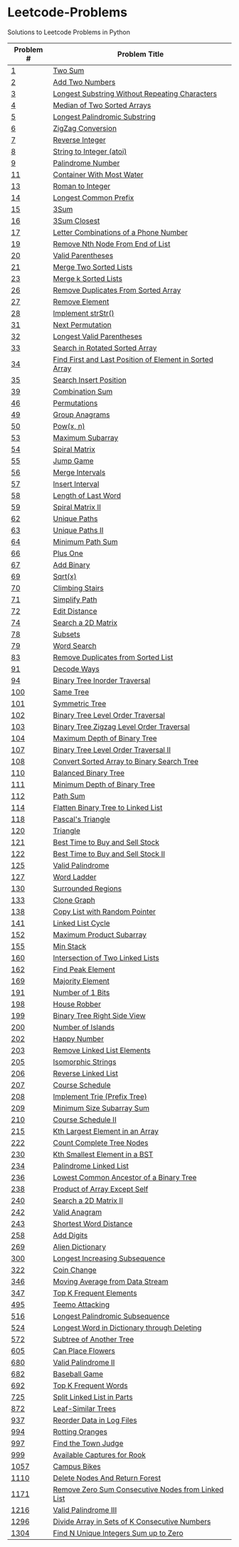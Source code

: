 # Leetcode-Problems
Solutions to Leetcode Problems in Python

| Problem #  | Problem Title |
| ------------- | ------------- |
| [1](https://leetcode.com/problems/two-sum/)  | [Two Sum](./problems/1.py)  |
| [2](https://leetcode.com/problems/add-two-numbers/)  | [Add Two Numbers](./problems/2.py)  |
| [3](https://leetcode.com/problems/longest-substring-without-repeating-characters/)  | [Longest Substring Without Repeating Characters](./problems/3.py)  |
| [4](https://leetcode.com/problems/median-of-two-sorted-arrays/)  | [Median of Two Sorted Arrays](./problems/4.py)  |
| [5](https://leetcode.com/problems/longest-palindromic-substring/)  | [Longest Palindromic Substring](./problems/5.py)  |
| [6](https://leetcode.com/problems/zigzag-conversion/)  | [ZigZag Conversion](./problems/6.py)  |
| [7](https://leetcode.com/problems/reverse-integer/)  | [Reverse Integer](./problems/7.py)  |
| [8](https://leetcode.com/problems/string-to-integer-atoi/)  | [String to Integer (atoi)](./problems/8.py)  |
| [9](https://leetcode.com/problems/palindrome-number/)  | [Palindrome Number](./problems/9.py)  |
| [11](https://leetcode.com/problems/container-with-most-water/)  | [Container With Most Water](./problems/11.py)  |
| [13](https://leetcode.com/problems/roman-to-integer/)  | [Roman to Integer](./problems/13.py)  |
| [14](https://leetcode.com/problems/longest-common-prefix/)  | [Longest Common Prefix](./problems/14.py)  |
| [15](https://leetcode.com/problems/3sum/)  | [3Sum](./problems/15.py)  |
| [16](https://leetcode.com/problems/3sum-closest/)  | [3Sum Closest](./problems/16.py)  |
| [17](https://leetcode.com/problems/letter-combinations-of-a-phone-number/)  | [Letter Combinations of a Phone Number](./problems/17.py)  |
| [19](https://leetcode.com/problems/remove-nth-node-from-end-of-list/)  | [Remove Nth Node From End of List](./problems/19.py)  |
| [20](https://leetcode.com/problems/valid-parentheses/)  | [Valid Parentheses](./problems/20.py)  |
| [21](https://leetcode.com/problems/merge-two-sorted-lists/)  | [Merge Two Sorted Lists](./problems/21.py)  |
| [23](https://leetcode.com/problems/merge-k-sorted-lists/)  | [Merge k Sorted Lists](./problems/23.py)  |
| [26](https://leetcode.com/problems/remove-duplicates-from-sorted-array/)  | [Remove Duplicates From Sorted Array](./problems/26.py)  |
| [27](https://leetcode.com/problems/remove-element/)  | [Remove Element](./problems/27.py)  |
| [28](https://leetcode.com/problems/implement-strstr/)  | [Implement strStr()](./problems/28.py)  |
| [31](https://leetcode.com/problems/next-permutation/)  | [Next Permutation](./problems/31.py)  |
| [32](https://leetcode.com/problems/longest-valid-parentheses/)  | [Longest Valid Parentheses](./problems/32.py)  |
| [33](https://leetcode.com/problems/search-in-rotated-sorted-array/)  | [Search in Rotated Sorted Array](./problems/33.py)  |
| [34](https://leetcode.com/problems/find-first-and-last-position-of-element-in-sorted-array/)  | [Find First and Last Position of Element in Sorted Array](./problems/34.py)  |
| [35](https://leetcode.com/problems/search-insert-position/)  | [Search Insert Position](./problems/35.py)  |
| [39](https://leetcode.com/problems/combination-sum/)  | [Combination Sum](./problems/39.py)  |
| [46](https://leetcode.com/problems/permutations/)  | [Permutations](./problems/46.py)  |
| [49](https://leetcode.com/problems/group-anagrams/)  | [Group Anagrams](./problems/49.py)  |
| [50](https://leetcode.com/problems/powx-n/)  | [Pow(x, n)](./problems/50.py)  |
| [53](https://leetcode.com/problems/maximum-subarray/)  | [Maximum Subarray](./problems/53.py)  |
| [54](https://leetcode.com/problems/spiral-matrix/)  | [Spiral Matrix](./problems/54.py)  |
| [55](https://leetcode.com/problems/jump-game/)  | [Jump Game](./problems/55.py)  |
| [56](https://leetcode.com/problems/merge-intervals/)  | [Merge Intervals](./problems/56.py)  |
| [57](https://leetcode.com/problems/insert-interval/)  | [Insert Interval](./problems/57.py)  |
| [58](https://leetcode.com/problems/length-of-last-word/)  | [Length of Last Word](./problems/58.py)  |
| [59](https://leetcode.com/problems/spiral-matrix-ii/)  | [Spiral Matrix II](./problems/59.py)  |
| [62](https://leetcode.com/problems/unique-paths/)  | [Unique Paths](./problems/62.py)  |
| [63](https://leetcode.com/problems/unique-paths-ii/)  | [Unique Paths II](./problems/63.py)  |
| [64](https://leetcode.com/problems/minimum-path-sum/)  | [Minimum Path Sum](./problems/64.py)  |
| [66](https://leetcode.com/problems/plus-one/)  | [Plus One](./problems/66.py)  |
| [67](https://leetcode.com/problems/add-binary/)  | [Add Binary](./problems/67.py)  |
| [69](https://leetcode.com/problems/sqrtx/)  | [Sqrt(x)](./problems/69.py)  |
| [70](https://leetcode.com/problems/climbing-stairs/)  | [Climbing Stairs](./problems/70.py)  |
| [71](https://leetcode.com/problems/simplify-path/)  | [Simplify Path](./problems/71.py)  |
| [72](https://leetcode.com/problems/edit-distance/)  | [Edit Distance](./problems/72.py)  |
| [74](https://leetcode.com/problems/search-a-2d-matrix/)  | [Search a 2D Matrix](./problems/74.py)  |
| [78](https://leetcode.com/problems/subsets/)  | [Subsets](./problems/78.py)  |
| [79](https://leetcode.com/problems/word-search/)  | [Word Search](./problems/79.py)  |
| [83](https://leetcode.com/problems/remove-duplicates-from-sorted-list/)  | [Remove Duplicates from Sorted List](./problems/83.py)  |
| [91](https://leetcode.com/problems/decode-ways/)  | [Decode Ways](./problems/91.py)  |
| [94](https://leetcode.com/problems/binary-tree-inorder-traversal/)  | [Binary Tree Inorder Traversal](./problems/94.py)  |
| [100](https://leetcode.com/problems/same-tree/)  | [Same Tree](./problems/100.py)  |
| [101](https://leetcode.com/problems/symmetric-tree/)  | [Symmetric Tree](./problems/101.py)  |
| [102](https://leetcode.com/problems/binary-tree-level-order-traversal/)  | [Binary Tree Level Order Traversal](./problems/102.py)  |
| [103](https://leetcode.com/problems/binary-tree-zigzag-level-order-traversal/)  | [Binary Tree Zigzag Level Order Traversal](./problems/103.py)  |
| [104](https://leetcode.com/problems/maximum-depth-of-binary-tree/)  | [Maximum Depth of Binary Tree](./problems/104.py)  |
| [107](https://leetcode.com/problems/binary-tree-level-order-traversal-ii/)  | [ Binary Tree Level Order Traversal II](./problems/107.py)  |
| [108](https://leetcode.com/problems/convert-sorted-array-to-binary-search-tree/)  | [Convert Sorted Array to Binary Search Tree](./problems/108.py)  |
| [110](https://leetcode.com/problems/balanced-binary-tree/)  | [Balanced Binary Tree](./problems/110.py)  |
| [111](https://leetcode.com/problems/minimum-depth-of-binary-tree/)  | [Minimum Depth of Binary Tree](./problems/111.py)  |
| [112](https://leetcode.com/problems/path-sum/)  | [Path Sum](./problems/112.py)  |
| [114](https://leetcode.com/problems/flatten-binary-tree-to-linked-list/)  | [Flatten Binary Tree to Linked List](./problems/114.py)  |
| [118](https://leetcode.com/problems/pascals-triangle/)  | [Pascal's Triangle](./problems/118.py)  |
| [120](https://leetcode.com/problems/triangle/)  | [Triangle](./problems/120.py)  |
| [121](https://leetcode.com/problems/best-time-to-buy-and-sell-stock/)  | [Best Time to Buy and Sell Stock](./problems/121.py)  |
| [122](https://leetcode.com/problems/best-time-to-buy-and-sell-stock-ii/)  | [Best Time to Buy and Sell Stock II](./problems/122.py)  |
| [125](https://leetcode.com/problems/valid-palindrome/)  | [Valid Palindrome](./problems/125.py)  |
| [127](https://leetcode.com/problems/word-ladder/)  | [Word Ladder](./problems/127.py)  |
| [130](https://leetcode.com/problems/surrounded-regions/)  | [Surrounded Regions](./problems/130.py)  |
| [133](https://leetcode.com/problems/clone-graph/)  | [Clone Graph](./problems/133.py)  |
| [138](https://leetcode.com/problems/copy-list-with-random-pointer/)  | [Copy List with Random Pointer](./problems/138.py)  |
| [141](https://leetcode.com/problems/linked-list-cycle/)  | [Linked List Cycle](./problems/141.py)  |
| [152](https://leetcode.com/problems/maximum-product-subarray/)  | [Maximum Product Subarray](./problems/152.py)  |
| [155](https://leetcode.com/problems/min-stack/)  | [Min Stack](./problems/155.py)  |
| [160](https://leetcode.com/problems/intersection-of-two-linked-lists/)  | [Intersection of Two Linked Lists](./problems/160.py)  |
| [162](https://leetcode.com/problems/find-peak-element/)  | [Find Peak Element](./problems/162.py)  |
| [169](https://leetcode.com/problems/majority-element/)  | [Majority Element](./problems/169.py)  |
| [191](https://leetcode.com/problems/number-of-1-bits/)  | [Number of 1 Bits](./problems/191.py)  |
| [198](https://leetcode.com/problems/house-robber/)  | [House Robber](./problems/198.py)  |
| [199](https://leetcode.com/problems/binary-tree-right-side-view/)  | [Binary Tree Right Side View](./problems/199.py)  |
| [200](https://leetcode.com/problems/number-of-islands/)  | [Number of Islands](./problems/200.py)  |
| [202](https://leetcode.com/problems/happy-number/)  | [Happy Number](./problems/202.py)  |
| [203](https://leetcode.com/problems/remove-linked-list-elements/)  | [Remove Linked List Elements](./problems/203.py)  |
| [205](https://leetcode.com/problems/isomorphic-strings/)  | [Isomorphic Strings](./problems/205.py)  |
| [206](https://leetcode.com/problems/reverse-linked-list/)  | [Reverse Linked List](./problems/206.py)  |
| [207](https://leetcode.com/problems/course-schedule/)  | [Course Schedule](./problems/207.py)  |
| [208](https://leetcode.com/problems/implement-trie-prefix-tree/)  | [Implement Trie (Prefix Tree)](./problems/208.py)  |
| [209](https://leetcode.com/problems/minimum-size-subarray-sum/)  | [Minimum Size Subarray Sum](./problems/209.py)  |
| [210](https://leetcode.com/problems/course-schedule-ii/)  | [Course Schedule II](./problems/210.py)  |
| [215](https://leetcode.com/problems/kth-largest-element-in-an-array/)  | [Kth Largest Element in an Array](./problems/215.py)  |
| [222](https://leetcode.com/problems/count-complete-tree-nodes/)  | [Count Complete Tree Nodes](./problems/222.py)  |
| [230](https://leetcode.com/problems/kth-smallest-element-in-a-bst/)  | [Kth Smallest Element in a BST](./problems/230.py)  |
| [234](https://leetcode.com/problems/palindrome-linked-list/)  | [Palindrome Linked List](./problems/234.py)  |
| [236](https://leetcode.com/problems/lowest-common-ancestor-of-a-binary-tree/)  | [Lowest Common Ancestor of a Binary Tree](./problems/236.py)  |
| [238](https://leetcode.com/problems/product-of-array-except-self/)  | [Product of Array Except Self](./problems/238.py)  |
| [240](https://leetcode.com/problems/search-a-2d-matrix-ii/)  | [Search a 2D Matrix II](./problems/240.py)  |
| [242](https://leetcode.com/problems/valid-anagram/)  | [Valid Anagram](./problems/242.py)  |
| [243](https://leetcode.com/problems/shortest-word-distance/)  | [Shortest Word Distance](./problems/243.py)  |
| [258](https://leetcode.com/problems/add-digits/)  | [Add Digits](./problems/258.py)  |
| [269](https://leetcode.com/problems/alien-dictionary/)  | [Alien Dictionary](./problems/269.py)  |
| [300](https://leetcode.com/problems/longest-increasing-subsequence/)  | [Longest Increasing Subsequence](./problems/300.py)  |
| [322](https://leetcode.com/problems/coin-change/)  | [Coin Change](./problems/322.py)  |
| [346](https://leetcode.com/problems/moving-average-from-data-stream/)  | [Moving Average from Data Stream](./problems/346.py)  |
| [347](https://leetcode.com/problems/top-k-frequent-elements/)  | [Top K Frequent Elements](./problems/347.py)  |
| [495](https://leetcode.com/problems/teemo-attacking/)  | [Teemo Attacking](./problems/495.py)  |
| [516](https://leetcode.com/problems/longest-palindromic-subsequence/)  | [Longest Palindromic Subsequence](./problems/516.py)  |
| [524](https://leetcode.com/problems/longest-word-in-dictionary-through-deleting/)  | [Longest Word in Dictionary through Deleting](./problems/524.py)  |
| [572](https://leetcode.com/problems/subtree-of-another-tree/)  | [Subtree of Another Tree](./problems/572.py)  |
| [605](https://leetcode.com/problems/can-place-flowers/)  | [Can Place Flowers](./problems/605.py)  |
| [680](https://leetcode.com/problems/valid-palindrome-ii/)  | [Valid Palindrome II](./problems/680.py)  |
| [682](https://leetcode.com/problems/baseball-game/)  | [Baseball Game](./problems/682.py)  |
| [692](https://leetcode.com/problems/top-k-frequent-words/)  | [Top K Frequent Words](./problems/692.py)  |
| [725](https://leetcode.com/problems/split-linked-list-in-parts/)  | [Split Linked List in Parts](./problems/725.py)  |
| [872](https://leetcode.com/problems/leaf-similar-trees/)  | [Leaf-Similar Trees](./problems/872.py)  |
| [937](https://leetcode.com/problems/reorder-data-in-log-files/)  | [Reorder Data in Log Files](./problems/937.py)  |
| [994](https://leetcode.com/problems/rotting-oranges/)  | [Rotting Oranges](./problems/994.py)  |
| [997](https://leetcode.com/problems/find-the-town-judge/)  | [Find the Town Judge](./problems/997.py)  |
| [999](https://leetcode.com/problems/available-captures-for-rook/)  | [Available Captures for Rook](./problems/999.py)  |
| [1057](https://leetcode.com/problems/campus-bikes/)  | [Campus Bikes](./problems/1057.py)  |
| [1110](https://leetcode.com/problems/delete-nodes-and-return-forest/)  | [Delete Nodes And Return Forest](./problems/1110.py)  |
| [1171](https://leetcode.com/problems/remove-zero-sum-consecutive-nodes-from-linked-list/)  | [Remove Zero Sum Consecutive Nodes from Linked List](./problems/1171.py)  |
| [1216](https://leetcode.com/problems/valid-palindrome-iii/)  | [Valid Palindrome III](./problems/1216.py)  |
| [1296](https://leetcode.com/problems/divide-array-in-sets-of-k-consecutive-numbers/)  | [Divide Array in Sets of K Consecutive Numbers](./problems/1296.py)  |
| [1304](https://leetcode.com/problems/find-n-unique-integers-sum-up-to-zero/)  | [Find N Unique Integers Sum up to Zero](./problems/1304.py)  |

